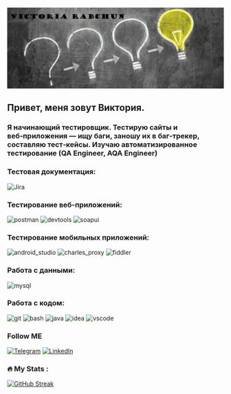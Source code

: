 [![Header](https://github.com/rbchn90v/rbchn90v/blob/main/assets/1005555b.jpg)](https://www.linkedin.com/in/viktoryiarabchun/?locale=en_US)


## Привет, меня зовут Виктория.
### Я начинающий тестировщик. Тестирую сайты и веб‑приложения — ищу баги, заношу их в баг-трекер, составляю тест‑кейсы. Изучаю автоматизированное тестирование (QA Engineer, AQA Engineer)

### Тестовая документация:

![Jira](https://img.shields.io/badge/-Jira-255C37)


### Тестирование веб-приложений:

![postman](https://img.shields.io/badge/-postman-255C37)
![devtools](https://img.shields.io/badge/-devtools-255C37)
![soapui](https://img.shields.io/badge/-soapui-255C37)


### Тестирование мобильных приложений:

![android_studio](https://img.shields.io/badge/-android_studio-255C37)
![charles_proxy](https://img.shields.io/badge/-charles_proxy-255C37)
![fiddler](https://img.shields.io/badge/-fiddler-255C37)

### Работа с данными:

![mysql](https://img.shields.io/badge/-mysql-255C37)

### Работа с кодом:

![git](https://img.shields.io/badge/-git-255C37)
![bash](https://img.shields.io/badge/-bash-255C37)
![java](https://img.shields.io/badge/-java-255C37)
![idea](https://img.shields.io/badge/-idea-255C37)
![vscode](https://img.shields.io/badge/-vscode-255C37)


### Follow ME
[![Telegram](https://img.shields.io/badge/-Telegram-255C37)](https://t.me/rbchn90v)
[![LinkedIn](https://img.shields.io/badge/-LinkedIn-255C37)](https://www.linkedin.com/in/viktoryiarabchun/?locale=en_US)

### :fire: My Stats :
[![GitHub Streak](https://github-readme-streak-stats.herokuapp.com?user=rbchn90v&theme=dark)](https://git.io/streak-stats)

